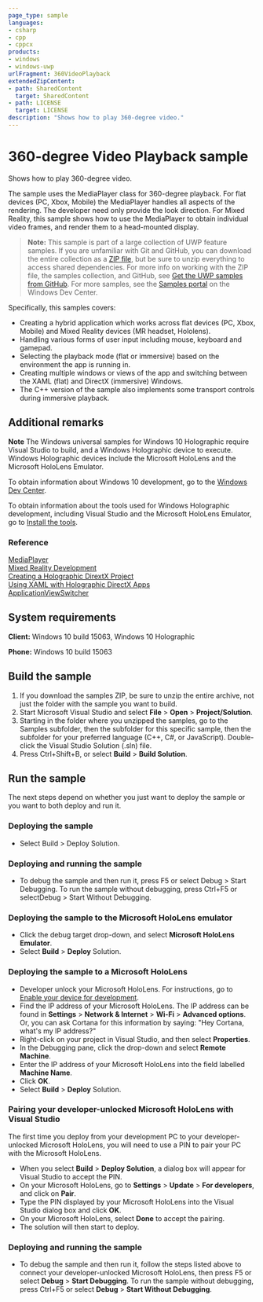 ```yaml
---
page_type: sample
languages:
- csharp
- cpp
- cppcx
products:
- windows
- windows-uwp
urlFragment: 360VideoPlayback
extendedZipContent:
- path: SharedContent
  target: SharedContent
- path: LICENSE
  target: LICENSE
description: "Shows how to play 360-degree video."
---
```


<!---
  category: AudioVideoAndCamera
  samplefwlink: http://go.microsoft.com/fwlink/p/?LinkId=853072
--->

# 360-degree Video Playback sample

Shows how to play 360-degree video.

The sample uses the MediaPlayer class for 360-degree playback.
For flat devices (PC, Xbox, Mobile) the MediaPlayer handles all aspects of the rendering.
The developer need only provide the look direction.
For Mixed Reality, this sample shows how to use
the MediaPlayer to obtain individual video frames, and render them to a head-mounted display.

> **Note:** This sample is part of a large collection of UWP feature samples. 
> If you are unfamiliar with Git and GitHub, you can download the entire collection as a 
> [ZIP file](https://github.com/Microsoft/Windows-universal-samples/archive/master.zip), but be 
> sure to unzip everything to access shared dependencies. For more info on working with the ZIP file, 
> the samples collection, and GitHub, see [Get the UWP samples from GitHub](https://aka.ms/ovu2uq). 
> For more samples, see the [Samples portal](https://aka.ms/winsamples) on the Windows Dev Center. 

Specifically, this samples covers:

- Creating a hybrid application which works across flat devices (PC, Xbox, Mobile) and Mixed Reality devices (MR headset, Hololens).
- Handling various forms of user input including mouse, keyboard and gamepad.
- Selecting the playback mode (flat or immersive) based on the environment the app is running in.
- Creating multiple windows or views of the app and switching between the XAML (flat) and DirectX (immersive) Windows.
- The C++ version of the sample also implements some transport controls during immersive playback.

## Additional remarks

**Note** The Windows universal samples for Windows 10 Holographic require Visual Studio
to build, and a Windows Holographic device to execute. Windows Holographic devices include the
Microsoft HoloLens and the Microsoft HoloLens Emulator.

To obtain information about Windows 10 development, go to the [Windows Dev Center](http://go.microsoft.com/fwlink/?LinkID=532421).

To obtain information about the tools used for Windows Holographic development, including
Visual Studio and the Microsoft HoloLens Emulator, go to
[Install the tools](https://developer.microsoft.com/windows/mixed-reality/install_the_tools).

### Reference
[MediaPlayer](https://docs.microsoft.com/en-us/uwp/api/windows.media.playback.mediaplayer)  
[Mixed Reality Development](https://developer.microsoft.com/en-us/windows/mixed-reality/development)  
[Creating a Holographic DirextX Project](https://developer.microsoft.com/en-us/windows/mixed-reality/creating_a_holographic_directx_project)  
[Using XAML with Holographic DirectX Apps](https://developer.microsoft.com/en-us/windows/mixed-reality/using_xaml_with_holographic_directx_apps)  
[ApplicationViewSwitcher](http://msdn.microsoft.com/library/windows/apps/dn281094)  

## System requirements

**Client:** Windows 10 build 15063, Windows 10 Holographic

**Phone:** Windows 10 build 15063

## Build the sample

1. If you download the samples ZIP, be sure to unzip the entire archive, not just the folder with
   the sample you want to build.
2. Start Microsoft Visual Studio and select **File** \> **Open** \> **Project/Solution**.
3. Starting in the folder where you unzipped the samples, go to the Samples subfolder, then the
   subfolder for this specific sample, then the subfolder for your preferred language (C++, C#, or
   JavaScript). Double-click the Visual Studio Solution (.sln) file.
4. Press Ctrl+Shift+B, or select **Build** \> **Build Solution**.

## Run the sample

The next steps depend on whether you just want to deploy the sample or you want to both deploy and
run it.

### Deploying the sample

- Select Build > Deploy Solution. 

### Deploying and running the sample

- To debug the sample and then run it, press F5 or select Debug >  Start Debugging. To run the sample without debugging, press Ctrl+F5 or selectDebug > Start Without Debugging. 

### Deploying the sample to the Microsoft HoloLens emulator

- Click the debug target drop-down, and select **Microsoft HoloLens Emulator**.
- Select **Build** \> **Deploy** Solution.

### Deploying the sample to a Microsoft HoloLens

- Developer unlock your Microsoft HoloLens. For instructions, go to
  [Enable your device for development](https://msdn.microsoft.com/windows/uwp/get-started/enable-your-device-for-development#enable-your-windows-10-devices).
- Find the IP address of your Microsoft HoloLens. The IP address can be found in **Settings**
  \> **Network & Internet** \> **Wi-Fi** \> **Advanced options**. Or, you can ask Cortana for this
  information by saying: "Hey Cortana, what's my IP address?"
- Right-click on your project in Visual Studio, and then select **Properties**.
- In the Debugging pane, click the drop-down and select **Remote Machine**.
- Enter the IP address of your Microsoft HoloLens into the field labelled **Machine Name**.
- Click **OK**.
- Select **Build** \> **Deploy** Solution.

### Pairing your developer-unlocked Microsoft HoloLens with Visual Studio

The first time you deploy from your development PC to your developer-unlocked Microsoft HoloLens,
you will need to use a PIN to pair your PC with the Microsoft HoloLens.
- When you select **Build** \> **Deploy Solution**, a dialog box will appear for Visual Studio to
  accept the PIN.
- On your Microsoft HoloLens, go to **Settings** \> **Update** \> **For developers**, and click on
  **Pair**.
- Type the PIN displayed by your Microsoft HoloLens into the Visual Studio dialog box and click
  **OK**.
- On your Microsoft HoloLens, select **Done** to accept the pairing.
- The solution will then start to deploy.

### Deploying and running the sample

- To debug the sample and then run it, follow the steps listed above to connect your
  developer-unlocked Microsoft HoloLens, then press F5 or select **Debug** \> **Start Debugging**.
  To run the sample without debugging, press Ctrl+F5 or select **Debug** \> **Start Without Debugging**.
